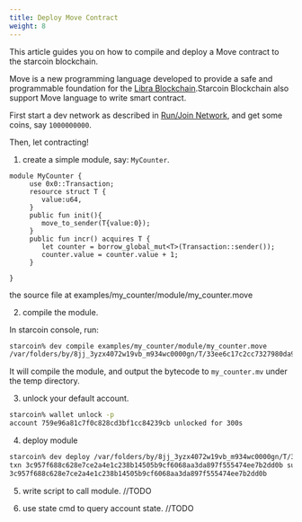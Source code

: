 ```yaml
---
title: Deploy Move Contract
weight: 8
---
```


This article guides you on how to compile and deploy a Move contract to the starcoin blockchain.
<!--more-->

Move is a new programming language developed to provide a safe and programmable foundation for the [Libra Blockchain](https://github.com/libra/libra).Starcoin Blockchain also support Move language to write smart contract.


First start a dev network as described in [Run/Join Network](./runnetwork), and get some coins, say `1000000000`.

Then, let contracting!

1. create a simple module, say: `MyCounter`.

```move
module MyCounter {
     use 0x0::Transaction;
     resource struct T {
        value:u64,
     }
     public fun init(){
        move_to_sender(T{value:0});
     }
     public fun incr() acquires T {
        let counter = borrow_global_mut<T>(Transaction::sender());
        counter.value = counter.value + 1;
     }

}
```

the source file at examples/my_counter/module/my_counter.move

2. compile the module.

In starcoin console, run:

```bash
starcoin% dev compile examples/my_counter/module/my_counter.move
/var/folders/by/8jj_3yzx4072w19vb_m934wc0000gn/T/33ee6c17c2cc7327980da96651757650/my_counter.mv
```

It will compile the module, and output the bytecode to `my_counter.mv` under the temp directory.

3. unlock your default account.

```bash
starcoin% wallet unlock -p
account 759e96a81c7f0c828cd3bf1cc84239cb unlocked for 300s
```

4. deploy module

```bash
starcoin% dev deploy /var/folders/by/8jj_3yzx4072w19vb_m934wc0000gn/T/33ee6c17c2cc7327980da96651757650/my_counter.mv
txn 3c957f688c628e7ce2a4e1c238b14505b9cf6068aa3da897f555474ee7b2dd0b submitted.
3c957f688c628e7ce2a4e1c238b14505b9cf6068aa3da897f555474ee7b2dd0b
```

5. write script to call module.
//TODO

6. use state cmd to query account state.
//TODO
